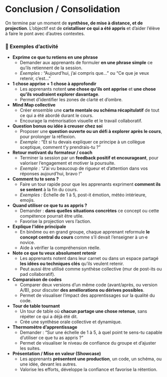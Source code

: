 # **Conclusion / Consolidation**

On termine par un moment de **synthèse, de mise à distance, et de projection**. L’objectif est de **cristalliser ce qui a été appris** et d’aider l’élève à faire le pont avec d’autres contextes.

### 🏃 Exemples d’activité

- **Exprime ce que tu retiens en une phrase**
    - Demander aux apprenants de formuler **en une phrase simple** ce qu’ils retiennent de la session.
    - *Exemples :* “Aujourd’hui, j’ai compris que…” ou “Ce que je veux retenir, c’est…”
- **1 chose apprise + 1 chose à approfondir**
    - Les apprenants notent **une chose qu’ils ont apprise** et **une chose qu’ils voudraient explorer davantage**.
    - Permet d’identifier les zones de clarté et d’ombre.
- **Mind Map collective**
    - Créer ensemble une **carte mentale ou schéma récapitulatif** de tout ce qui a été abordé durant le cours.
    - Encourage la mémorisation visuelle et le travail collaboratif.
- **Question bonus ou idée à creuser chez soi**
    - Proposer une **question ouverte ou un défi à explorer après le cours**, pour prolonger la réflexion.
    - *Exemple :* “Et si tu devais expliquer ce principe à un collègue sceptique, comment t’y prendrais-tu ?”
- **Retour motivant du formateur / coach**
    - Terminer la session par un **feedback positif et encourageant**, pour valoriser l’engagement et motiver la poursuite.
    - *Exemple :* “J’ai vu beaucoup de rigueur et d’attention dans vos réponses aujourd’hui, bravo !”
- **Comment tu te sens ?**
    - Faire un tour rapide pour que les apprenants expriment **comment ils se sentent** à la fin du cours.
    - *Exemples :* Échelle de 1 à 5, post-it émotion, météo intérieure, emojis.
- **Quand utiliser ce que tu as appris ?**
    - Demander : **dans quelles situations concrètes** ce concept ou cette compétence pourrait être utile.
    - Favorise la projection vers l’action.
- **Explique l’idée principale**
    - En binôme ou en grand groupe, chaque apprenant reformule **le concept central du cours** comme s’il devait l’enseigner à un·e novice.
    - Aide à vérifier la compréhension réelle.
- **Note ce que tu veux absolument retenir**
    - Les apprenants notent dans leur carnet ou dans un espace partagé **les idées ou techniques clés** qu’ils veulent retenir.
    - Peut aussi être utilisé comme synthèse collective (mur de post-its ou pad collaboratif).
- **Comparaison de codes**
    - Comparer deux versions d’un même code (avant/après, ou version A/B), pour discuter **des améliorations ou dérives possibles**.
    - Permet de visualiser l’impact des apprentissages sur la qualité du code.
- **Tour de table tournant**
    - Un tour de table où **chacun partage une chose retenue**, sans répéter ce qui a déjà été dit.
    - Crée une synthèse orale collective et dynamique.
- **Thermomètre d’apprentissage**
    - Demander : “Sur une échelle de 1 à 5, à quel point te sens-tu capable d’utiliser ce que tu as appris ?”
    - Permet de visualiser le niveau de confiance du groupe et d’ajuster les suites.
- **Présentation / Mise en valeur (Showcase)**
    - Les apprenants **présentent une production**, un code, un schéma, ou une idée, devant les autres.
    - Valorise les efforts, développe la confiance et favorise la rétention.